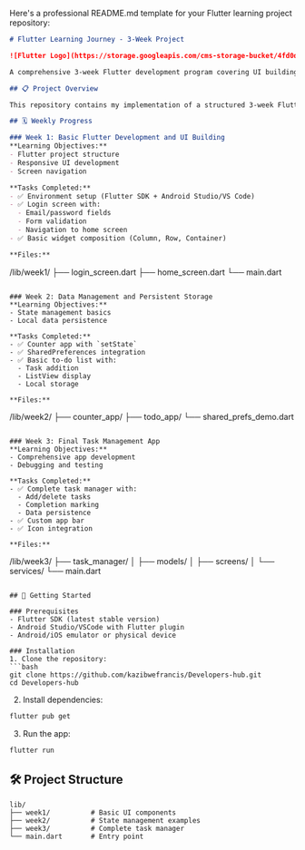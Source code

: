 Here's a professional README.md template for your Flutter learning project repository:

```markdown
# Flutter Learning Journey - 3-Week Project

![Flutter Logo](https://storage.googleapis.com/cms-storage-bucket/4fd0db61df0567c0f352.png)

A comprehensive 3-week Flutter development program covering UI building, state management, and persistent storage.

## 📋 Project Overview

This repository contains my implementation of a structured 3-week Flutter learning path, progressing from basic UI development to a complete task management app with local storage.

## 🗓 Weekly Progress

### Week 1: Basic Flutter Development and UI Building
**Learning Objectives:**
- Flutter project structure
- Responsive UI development
- Screen navigation

**Tasks Completed:**
- ✅ Environment setup (Flutter SDK + Android Studio/VS Code)
- ✅ Login screen with:
  - Email/password fields
  - Form validation
  - Navigation to home screen
- ✅ Basic widget composition (Column, Row, Container)

**Files:**
```
/lib/week1/
├── login_screen.dart
├── home_screen.dart
└── main.dart
```

### Week 2: Data Management and Persistent Storage
**Learning Objectives:**
- State management basics
- Local data persistence

**Tasks Completed:**
- ✅ Counter app with `setState`
- ✅ SharedPreferences integration
- ✅ Basic to-do list with:
  - Task addition
  - ListView display
  - Local storage

**Files:**
```
/lib/week2/
├── counter_app/
├── todo_app/
└── shared_prefs_demo.dart
```

### Week 3: Final Task Management App
**Learning Objectives:**
- Comprehensive app development
- Debugging and testing

**Tasks Completed:**
- ✅ Complete task manager with:
  - Add/delete tasks
  - Completion marking
  - Data persistence
- ✅ Custom app bar
- ✅ Icon integration

**Files:**
```
/lib/week3/
├── task_manager/
│   ├── models/
│   ├── screens/
│   └── services/
└── main.dart
```

## 🚀 Getting Started

### Prerequisites
- Flutter SDK (latest stable version)
- Android Studio/VSCode with Flutter plugin
- Android/iOS emulator or physical device

### Installation
1. Clone the repository:
```bash
git clone https://github.com/kazibwefrancis/Developers-hub.git
cd Developers-hub
```

2. Install dependencies:
```bash
flutter pub get
```

3. Run the app:
```bash
flutter run
```

## 🛠 Project Structure
```
lib/
├── week1/          # Basic UI components
├── week2/          # State management examples
├── week3/          # Complete task manager
└── main.dart       # Entry point
```

